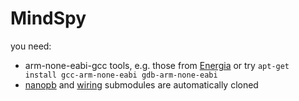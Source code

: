 # MindSpy
you need:
 * arm-none-eabi-gcc tools, e.g. those from [Energia](http://energia.nu/download/) or try <code>apt-get install gcc-arm-none-eabi gdb-arm-none-eabi</code>
 * [nanopb](https://code.google.com/p/nanopb/) and [wiring](https://github.com/MindSpy/wiring-library) submodules are automatically cloned
